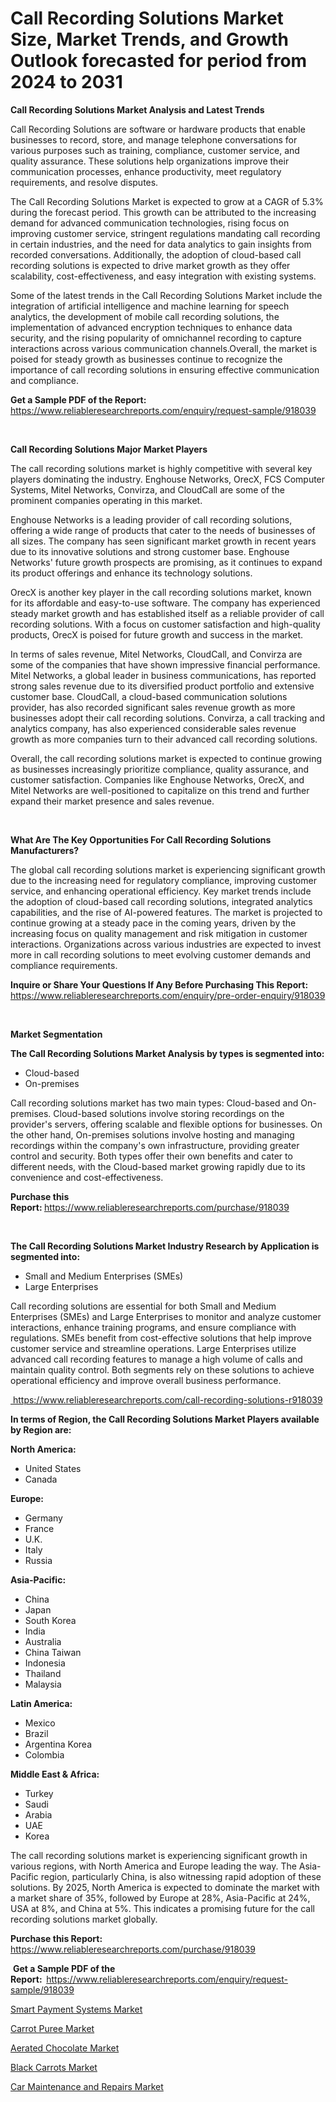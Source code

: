 <p><h1>Call Recording Solutions Market Size, Market Trends, and Growth Outlook forecasted for period from 2024 to 2031</h1></p><p><strong>Call Recording Solutions Market Analysis and Latest Trends</strong></p>
<p><p>Call Recording Solutions are software or hardware products that enable businesses to record, store, and manage telephone conversations for various purposes such as training, compliance, customer service, and quality assurance. These solutions help organizations improve their communication processes, enhance productivity, meet regulatory requirements, and resolve disputes.</p><p>The Call Recording Solutions Market is expected to grow at a CAGR of 5.3% during the forecast period. This growth can be attributed to the increasing demand for advanced communication technologies, rising focus on improving customer service, stringent regulations mandating call recording in certain industries, and the need for data analytics to gain insights from recorded conversations. Additionally, the adoption of cloud-based call recording solutions is expected to drive market growth as they offer scalability, cost-effectiveness, and easy integration with existing systems.</p><p>Some of the latest trends in the Call Recording Solutions Market include the integration of artificial intelligence and machine learning for speech analytics, the development of mobile call recording solutions, the implementation of advanced encryption techniques to enhance data security, and the rising popularity of omnichannel recording to capture interactions across various communication channels.Overall, the market is poised for steady growth as businesses continue to recognize the importance of call recording solutions in ensuring effective communication and compliance.</p></p>
<p><strong>Get a Sample PDF of the Report:&nbsp;</strong> <a href="https://www.reliableresearchreports.com/enquiry/request-sample/918039">https://www.reliableresearchreports.com/enquiry/request-sample/918039</a></p>
<p>&nbsp;</p>
<p><strong>Call Recording Solutions Major Market Players</strong></p>
<p><p>The call recording solutions market is highly competitive with several key players dominating the industry. Enghouse Networks, OrecX, FCS Computer Systems, Mitel Networks, Convirza, and CloudCall are some of the prominent companies operating in this market.</p><p>Enghouse Networks is a leading provider of call recording solutions, offering a wide range of products that cater to the needs of businesses of all sizes. The company has seen significant market growth in recent years due to its innovative solutions and strong customer base. Enghouse Networks' future growth prospects are promising, as it continues to expand its product offerings and enhance its technology solutions.</p><p>OrecX is another key player in the call recording solutions market, known for its affordable and easy-to-use software. The company has experienced steady market growth and has established itself as a reliable provider of call recording solutions. With a focus on customer satisfaction and high-quality products, OrecX is poised for future growth and success in the market.</p><p>In terms of sales revenue, Mitel Networks, CloudCall, and Convirza are some of the companies that have shown impressive financial performance. Mitel Networks, a global leader in business communications, has reported strong sales revenue due to its diversified product portfolio and extensive customer base. CloudCall, a cloud-based communication solutions provider, has also recorded significant sales revenue growth as more businesses adopt their call recording solutions. Convirza, a call tracking and analytics company, has also experienced considerable sales revenue growth as more companies turn to their advanced call recording solutions.</p><p>Overall, the call recording solutions market is expected to continue growing as businesses increasingly prioritize compliance, quality assurance, and customer satisfaction. Companies like Enghouse Networks, OrecX, and Mitel Networks are well-positioned to capitalize on this trend and further expand their market presence and sales revenue.</p></p>
<p>&nbsp;</p>
<p><strong>What Are The Key Opportunities For Call Recording Solutions Manufacturers?</strong></p>
<p><p>The global call recording solutions market is experiencing significant growth due to the increasing need for regulatory compliance, improving customer service, and enhancing operational efficiency. Key market trends include the adoption of cloud-based call recording solutions, integrated analytics capabilities, and the rise of AI-powered features. The market is projected to continue growing at a steady pace in the coming years, driven by the increasing focus on quality management and risk mitigation in customer interactions. Organizations across various industries are expected to invest more in call recording solutions to meet evolving customer demands and compliance requirements.</p></p>
<p><strong>Inquire or Share Your Questions If Any Before Purchasing This Report:</strong> <a href="https://www.reliableresearchreports.com/enquiry/pre-order-enquiry/918039">https://www.reliableresearchreports.com/enquiry/pre-order-enquiry/918039</a></p>
<p>&nbsp;</p>
<p><strong>Market Segmentation</strong></p>
<p><strong>The Call Recording Solutions Market Analysis by types is segmented into:</strong></p>
<p><ul><li>Cloud-based</li><li>On-premises</li></ul></p>
<p><p>Call recording solutions market has two main types: Cloud-based and On-premises. Cloud-based solutions involve storing recordings on the provider's servers, offering scalable and flexible options for businesses. On the other hand, On-premises solutions involve hosting and managing recordings within the company's own infrastructure, providing greater control and security. Both types offer their own benefits and cater to different needs, with the Cloud-based market growing rapidly due to its convenience and cost-effectiveness.</p></p>
<p><strong>Purchase this Report:&nbsp;</strong><a href="https://www.reliableresearchreports.com/purchase/918039">https://www.reliableresearchreports.com/purchase/918039</a></p>
<p>&nbsp;</p>
<p><strong>The Call Recording Solutions Market Industry Research by Application is segmented into:</strong></p>
<p><ul><li>Small and Medium Enterprises (SMEs)</li><li>Large Enterprises</li></ul></p>
<p><p>Call recording solutions are essential for both Small and Medium Enterprises (SMEs) and Large Enterprises to monitor and analyze customer interactions, enhance training programs, and ensure compliance with regulations. SMEs benefit from cost-effective solutions that help improve customer service and streamline operations. Large Enterprises utilize advanced call recording features to manage a high volume of calls and maintain quality control. Both segments rely on these solutions to achieve operational efficiency and improve overall business performance.</p></p>
<p><a href="https://www.reliableresearchreports.com/call-recording-solutions-r918039">&nbsp;https://www.reliableresearchreports.com/call-recording-solutions-r918039</a></p>
<p><strong>In terms of Region, the Call Recording Solutions Market Players available by Region are:</strong></p>
<p>
    <p> <strong> North America: </strong>
        <ul>
            <li>United States</li>
            <li>Canada</li>
        </ul>
        </p> 
    <p> <strong> Europe: </strong>
        <ul>
            <li>Germany</li>
            <li>France</li>
            <li>U.K.</li>
            <li>Italy</li>
            <li>Russia</li>
        </ul>
        </p> 
    <p> <strong> Asia-Pacific: </strong>
        <ul>
            <li>China</li>
            <li>Japan</li>
            <li>South Korea</li>
            <li>India</li>
            <li>Australia</li>
            <li>China Taiwan</li>
            <li>Indonesia</li>
            <li>Thailand</li>
            <li>Malaysia</li>
        </ul>
        </p> 
    <p> <strong> Latin America: </strong>
        <ul>
            <li>Mexico</li>
            <li>Brazil</li>
            <li>Argentina Korea</li>
            <li>Colombia</li>
        </ul>
        </p> 
    <p> <strong> Middle East & Africa: </strong>
        <ul>
            <li>Turkey</li>
            <li>Saudi</li>
            <li>Arabia</li>
            <li>UAE</li>
            <li>Korea</li>
        </ul>
    </p>
    </p>
<p><p>The call recording solutions market is experiencing significant growth in various regions, with North America and Europe leading the way. The Asia-Pacific region, particularly China, is also witnessing rapid adoption of these solutions. By 2025, North America is expected to dominate the market with a market share of 35%, followed by Europe at 28%, Asia-Pacific at 24%, USA at 8%, and China at 5%. This indicates a promising future for the call recording solutions market globally.</p></p>
<p><strong>Purchase this Report: </strong><a href="https://www.reliableresearchreports.com/purchase/918039">https://www.reliableresearchreports.com/purchase/918039</a></p>
<p>&nbsp;<strong>Get a Sample PDF of the Report:&nbsp;&nbsp;</strong><a href="https://www.reliableresearchreports.com/enquiry/request-sample/918039">https://www.reliableresearchreports.com/enquiry/request-sample/918039</a></p>
<p><strong></strong></p>
<p><p><a href="https://github.com/alexcrou8/Market-Research-Report-List-1/blob/main/smart-payment-systems-market.md">Smart Payment Systems Market</a></p><p><a href="https://medium.com/@lawrencekelley6262/carrot-puree-market-analysis-report-global-insights-by-region-type-conventional-organic-and-31f07f42736f">Carrot Puree Market</a></p><p><a href="https://medium.com/@mariedawsonv3/navigating-the-global-aerated-chocolate-market-landscape-trends-forecasts-and-impact-analysis-728b64c3e2da">Aerated Chocolate Market</a></p><p><a href="https://medium.com/@adam.dyer78678/black-carrots-market-size-share-trends-analysis-report-by-product-food-grade-pharmaceutical-587805f379d7">Black Carrots Market</a></p><p><a href="https://github.com/thereveren80/Market-Research-Report-List-1/blob/main/car-maintenance-and-repairs-market.md">Car Maintenance and Repairs Market</a></p></p>